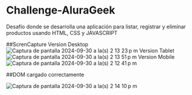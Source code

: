 # Challenge-AluraGeek
Desafío donde se desarrolla una aplicación para listar, registrar y eliminar productos usando HTML, CSS y JAVASCRIPT

##ScrenCapture 
Version Desktop ![Captura de pantalla 2024-09-30 a la(s) 2 13 23 p m](https://github.com/user-attachments/assets/508f064e-1852-4b95-bb32-a139d32f8b62)
Version Tablet ![Captura de pantalla 2024-09-30 a la(s) 2 13 51 p m](https://github.com/user-attachments/assets/81be86fd-ba7e-4253-b0ff-06673eade39c)
Version Mobile ![Captura de pantalla 2024-09-30 a la(s) 2 12 41 p m](https://github.com/user-attachments/assets/f36f63f7-8b91-466d-9f8c-da277929b743)

##DOM cargado correctamente

![Captura de pantalla 2024-09-30 a la(s) 2 14 10 p m](https://github.com/user-attachments/assets/21b1a3ab-7928-4192-9ba0-072cada068be)
